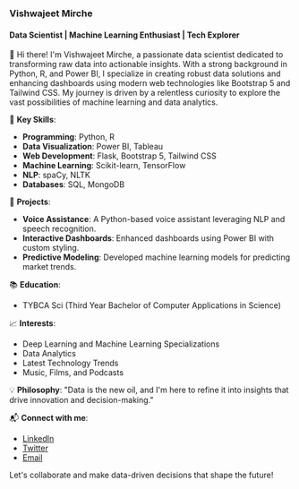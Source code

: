 ### Vishwajeet Mirche

#### Data Scientist | Machine Learning Enthusiast | Tech Explorer

👋 Hi there! I'm Vishwajeet Mirche, a passionate data scientist dedicated to transforming raw data into actionable insights. With a strong background in Python, R, and Power BI, I specialize in creating robust data solutions and enhancing dashboards using modern web technologies like Bootstrap 5 and Tailwind CSS. My journey is driven by a relentless curiosity to explore the vast possibilities of machine learning and data analytics.

🌟 **Key Skills**:
- **Programming**: Python, R
- **Data Visualization**: Power BI, Tableau
- **Web Development**: Flask, Bootstrap 5, Tailwind CSS
- **Machine Learning**: Scikit-learn, TensorFlow
- **NLP**: spaCy, NLTK
- **Databases**: SQL, MongoDB

🚀 **Projects**:
- **Voice Assistance**: A Python-based voice assistant leveraging NLP and speech recognition.
- **Interactive Dashboards**: Enhanced dashboards using Power BI with custom styling.
- **Predictive Modeling**: Developed machine learning models for predicting market trends.

📚 **Education**:
- TYBCA Sci (Third Year Bachelor of Computer Applications in Science)

📈 **Interests**:
- Deep Learning and Machine Learning Specializations
- Data Analytics
- Latest Technology Trends
- Music, Films, and Podcasts

💡 **Philosophy**:
"Data is the new oil, and I'm here to refine it into insights that drive innovation and decision-making."

📬 **Connect with me**:
- [LinkedIn](www.linkedin.com/in/vishwajeet-mirche)
- [Twitter]([https://x.com/ViHubCode])
- [Email](mailto:your.email@example.com)

Let's collaborate and make data-driven decisions that shape the future!

